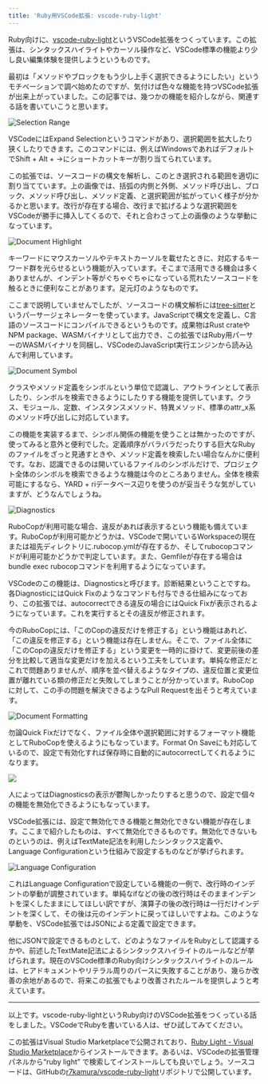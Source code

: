 ```yaml
---
title: 'Ruby用VSCode拡張: vscode-ruby-light'
---
```

Ruby向けに、[vscode-ruby-light](https://marketplace.visualstudio.com/items?itemName=r7kamura.vscode-ruby-light)というVSCode拡張をつくっています。この拡張は、シンタックスハイライトやカーソル操作など、VSCode標準の機能より少し良い編集体験を提供しようというものです。

最初は「メソッドやブロックをもう少し上手く選択できるようにしたい」というモチベーションで調べ始めたのですが、気付けば色々な機能を持つVSCode拡張が出来上がっていました。この記事では、幾つかの機能を紹介しながら、関連する話を書いていこうと思います。

![](https://lh3.googleusercontent.com/docs/ADP-6oGivESiOnRzmJLeoEyezmSuAZqTTFkxnetrsn0HABXpOy8TVk8pmAuZkC8GJJ02j8lYtpHuxBsUvwgL7JmyN-g1OzSKatkuS6NHYyJZ-9PDT8WK5_flaeBe8z8V7gOYmn7Ollz74105-jM3mgyFTss4jvSSjoD-LwnE4u6FfN4sUMEvi8HE8qdG-Mu9-j_2bTEKF2-ZUKD-pxll1cD5vzaq1ZFIiM-DeIpjaoKi9INrRIQRzTyGv_2QVqhOqZZ27auVNSTjWu_4J0HcnGgnrw_eSYMVegRPBTBpIBZPy85F1duDYzXkFNyHs7p4IEnC9Wz3LW_D4Qor6nfOageja3bl21giwEinnEFExnlp8y1IaHusQByaw3pIZiBIn_51dyt_tEU4ss3UMlOMVAlGGhM1kSdJsgvbVtACVCjt2BWYkObG47MwYPVUIzXlob69RIr2hmMZTfG3mnFcNpH3z2gewBosOwqmuiC7PWQ6_gEoy4GHJAimEkLpLnE3wkOULOIVqp0YRZ7EVZB2DpzUEnuSDNhyWNIB3-mFpfnVv4c12F0l83tFU06cQrWbpw08iQN1_j-DN507c2zywjGnzDGEldC79gkBE_6kEBOeOK9WSta90SRvwcAgtriQ7BHl2eIkuhj1d6oeQE9u9E4ZgPts5p5hP8mO9SKgtRaXFhCghSfQMp0yDgmJZxE37Pgdl0aDhl6HQBRHeVfXWSvKYEYKq5F2pPTI5_kNhyAHYFZz7rvNS4nOaVRC54ITeEcxXoGdZgyTPunXce4nejPaQrLSoKIz6kib0kdEYcFY7My_o6n4tJw-yj0PHPf-Nq5IrX3MBtGN0TdUD0g5RHE-INf9cSZvHWGWp1DmtIOysZ8EwOT5oR2D2R8quMB9C_MawPsob_5XRQzHvWe8f8CvsEg7irCH9mzrIE9hfwEzsHSHx-Xvq3Fazavd7qZL_706Mhpi-T5YmKjcNtrHcZpWRfTvoXeADLDOCAZpYv-8MP2IVlTu1mAjzT5OVUxgvCLMNREuwV_9xU1Z8l33ZrgWUlXs-dlutbpeR82Ak5VEHWHiDCl4XYjd_2qUfIJB-571VPKAAxbaAcNt1x-vUON3NjKnNFrbfvbD0euMKiTnOO18nQrLXN3Vb1_VaqqdkJ8ZWbH3y6WKXUusGDRicUG-8PwuXUFXEswHwruB_SWTQtWp6ojfi4twv_5bf4DoDJDZ3-8kboZnaa-WCYevkRsuX199Yj6jLTQg20simstR4eXJ_WovIA "Selection Range")

VSCodeにはExpand Selectionというコマンドがあり、選択範囲を拡大したり狭くしたりできます。このコマンドには、例えばWindowsであればデフォルトでShift + Alt + →にショートカットキーが割り当てられています。

この拡張では、ソースコードの構文を解析し、このとき選択される範囲を適切に割り当てています。上の画像では、括弧の内側と外側、メソッド呼び出し、ブロック、メソッド呼び出し、メソッド定義、と選択範囲が拡がっていく様子が分かるかと思います。改行が存在する場合、改行まで拡げるような選択範囲をVSCodeが勝手に挿入してくるので、それと合わさって上の画像のような挙動になっています。

![](https://lh3.googleusercontent.com/docs/ADP-6oHjbgPaWDAR2Aoi1rseqjjvM3HLs7055NaxQj_robxIKGBgz8-KN0F75kbDmcTlkTc_h3kR_8esJW30Bl1DoVARgtkLTznCmEJJuH5MWuVHhFsUKmpUD8m1GFkC71RTGTy_kjWBIzHGP-yxh3eSNR2rAHWXtK8uZxpQKCD13_-rZdbHyyYxSP2INdl9u0cyPWeMbFNrceA9rkIFouy2KeLdS3IINF-NXVsjBaLLZd-HQpGM_19EJZeb7OKCf0HccbiTAb6JzWMqzMV863b6CA3NGeTqMKJoVuyex22tCXrAYqG-aHea-NOS0Pdb33AAf2NyHC1yfy-zVTfp4JIO-KVdoO-P89ZS9pevwEz4x5z2SZXyvHInRn7n0DVB2afim-GvFN83Ehw3QJP-GxX4FdBgJhFyB3ijxKmcq9ViymUlgvShMglJ-uqyVKoxlAvQL8LK7PzvFm0OXCN1cqz6OOxI_WVKE9IMsjGPPCJDp0l_YtIXXftLKzTTqSd7j3I0iBgXYrYtuvXRhpoO9js_lmGcqTFSpq4kRkqgVCs6BUIen_Of_ipKDLh4N5yKL4Q0zr0qZdINdihGr6CSxgKQsqha7fmE5SZmB2B_mU0TTL0l3BjbapGYg3c838EVUpwHfgyYBNJcE-zyDzPMu-Hj6dnwhIWd0eMvdBmzne9ZSPZVNvs3lX22E_D6fYeKIJU94ZlJVVxkAhvIVZ6xxOXugsJa6AMNzg7DxnA6iM0QKA8uTr5cn89G0Q8IijefNZ14WdbTlkGON5iW3oFqKpBEjRF_ekvCuQmtmrumtLLNVOD5f-1xR8brHxbqstijScu638nEcgBsdLLtjUN5eVmTVps8i6tJ2WFw_t38wF2Kqycgo5Drh5gF2v7ixWr7vWSE8cj0vwiRVd27UslWebI6LnyLw_Pc0UVyvWPr5lsT4N8kmPnVwN2PbV0ur1spSyydm-60BJ0ojfsFgrZPhIh9mNBlmHk7qPJSetDwCoCFsJRaI4HOfIcC-DJ6UBftxM26ZCcNhAr6ZXxoQCYf4OtBC4cTelSyxjS7xEStFn0Uu6glahVAVveMRmrkYUR-2wALs2oFSbLw38WDNtDb0AwGWBRkCNgdfd1jVYkAVLpsskpfjaySweSuZfSaJ1mmdoz7Q-WZDakRM7MxQDhBRpzeI3cWwtMmjkcS75VBSXkWXkpQBq5Ak6rG-LIb25T0EhF6h3K_XAwUs0FTLDpeltjfg56hCTNiTlrkjgiSjF5ufsmiQUZVXg "Document Highlight")

キーワードにマウスカーソルやテキストカーソルを載せたときに、対応するキーワード群を光らせるという機能が入っています。そこまで活用できる機会は多くありませんが、インデント等がぐちゃぐちゃになっている荒れたソースコードを触るときに便利なことがあります。足元灯のようなものです。

ここまで説明していませんでしたが、ソースコードの構文解析には[tree-sitter](https://tree-sitter.github.io/tree-sitter/)というパーサージェネレーターを使っています。JavaScriptで構文を定義し、C言語のソースコードにコンパイルできるというものです。成果物はRust crateやNPM package、WASMバイナリとして出力でき、この拡張ではRuby用パーサーのWASMバイナリを同梱し、VSCodeのJavaScript実行エンジンから読み込んで利用しています。

![](https://lh3.googleusercontent.com/docs/ADP-6oEoV8PIqqNbYHaR_ewdz6U6n--Bka4XTabkxvhSeJ5bn1TOy0NJTwYDWYQx8HD_FiIRSjfx3p4C70c8BDFa5YM1zGMI--MsVoyr98ZKf_VGjD18rKEXkCSWY-8qBWTR1xEmPQaFbeKasxXiof0p11CilrT8FHRtVZO6RVFrjdegjNb-UGooE-7TfIm6pOQAXZCXeGb6jmxRg1PMN8Tk08Q22qd952MgkTjFYRWiao03joQNAfJUvawe0xQt42GyOHRm-ZRJxF9SfcSOKtuzMuYwHlk5YH-vQqcL7MGJwj9y-s_mUYO5cgffj8KL8Scm7b6j1DVFZAp1blRrgpWYcIgEGTHrptwyRhskZsMGwpqORiW6SmolBekGJBFJPPvp24c8nEA707jenZwVqZ0Xqgz8bRC45sh4Iu6ljsWlC29SJqDAqPGIes8ClvBOBCG2XoMndUeROuJkrLUnYpmxS1-flAnQsd6z2LJbnBGLkx821BIRRF_RYVDGFUswBC7WO4OqRP3sajZmcvW4VylMuagBV4Je_YC1tkIZvfACSNb9kvJaOYfDjy_F72exkA2mha0shSQMwm6nVP7anyMc5nrTXBtDzwjnO4p0DiRq3lBJaH6Xdcj0O0-tBKvEhxx_w3d1tmxxN7QZSiMA-qP7okBV2ZiUExkOaEDJUeTetKZqkDXGndvXfI73bCHngRQXiTYrOBrp-8dlz8O6HmDMJ5RdCGE1Vh-T5DzZ94O5PHNgruSkGzOaCElLKwYP-RqoEcBs8j5c239Ba3Rfcdbdo3HVwxitWms0PWcGQE6H3ONviiS6Ad_KEtSqGTvohtPcRE0I9hXYLBXs6r-IkrmRai4QfJc434M38oJ6CZHWN0T0rI28vFgjJMlR1nTJT0gW4hTbTpsCWFFcYlngwl70JmDgYnvjheDnLZXgbeEXA2LNgjNz3nJbKt5gtG9XmVOhhYuLwUszIzTGOh-po8afP6QM3M0P3_srVmBnPbr5pjWqm4h6Kz5EOKW9SGSuptXQrtnjp4dVKJOf8a0Xo1S17OUTGKBr0s0M2ecIUy93vHtJ9YIRcwZoEO17Gr9yrVni5jKIdsz-eMsyEIEGpMLitWTDMizAQ2MWTyRDCXPluihqJfuDyTyuWkXWQ8RTw3VpJ8y8k4pp2pL_iEZZTSh3phiQQd3lMOT0Dop1LXqJGP7yOXvUD35pHG8AdQslQdNtV68sgL-7CSeucNi_SSXM-DqmaP83ZORsnlH9Vj2uQk2z1B_ljg "Document Symbol")

クラスやメソッド定義をシンボルという単位で認識し、アウトラインとして表示したり、シンボルを検索できるようにしたりする機能を提供しています。クラス、モジュール、定数、インスタンスメソッド、特異メソッド、標準のattr\_x系のメソッド呼び出しに対応しています。

この機能を実装するまで、シンボル関係の機能を使うことは無かったのですが、使ってみると意外と便利でした。定義順序がバラバラだったりする巨大なRubyのファイルをざっと見通すときや、メソッド定義を検索したい場合なんかに便利です。なお、認識できるのは開いているファイルのシンボルだけで、プロジェクト全体のシンボルを検索できるような機能は今のところありません。全体を検索可能にするなら、YARD + riデータベース辺りを使うのが妥当そうな気がしていますが、どうなんでしょうね。

![](https://lh3.googleusercontent.com/docs/ADP-6oFIGTDK3YOoy03_YjVEus-Xv0bPP7tMvmlepvg3bk4jpS5Xc3CuaKPe_pSabZo0h86JJAokEwvnUUKoii-nI9ymAqq7IqO5yGH1SXzMk_FViGNARhKCmas9yQo2_JjEFTNbJyoHywYn9qC_NG1omJ0ZChnXGZitkaCiiskS9inzl6eZlDhpa9SVDKyr-VQ6M3IY25gI6rZ-9Y_Eq5yXSjwIQ0dtNRQ2jNYcroS-l265o7W0wnwRvGK4ccoQG0a2FBa_PBl5uwg5gw_bTo7OF8j-GW1o7jCes07yIBeI_rHzT5kuJQ1D1XjsDBmNTao-NIq79lUhdn6CG8IjO62KVxDfklBbPArC_vNbD9cFL2jBDDfm6rpv5GXJDd9duy-Bp2rqo5nMjyR38lG40itu7XOvlfHx4s57SuqJsM6hvNIFDMTkZMnyLZ3-8ieNQZwNqxQYs6Oncz0F-hx5BCDZLTtLUgLxMiJJkZJiTvGDe9i4brZcIzu3U6fKNPehGuUkiNUSJlztu1ilw474KMIE_FGNPPDAwXc0cAbslyq35C9OC3IkVuU0oQAUrGB20JMDBaytKEVs4fjCtlzpwxsrmpTbV_EXHTV92OCEU3acMNPlnDubCjmeibf_B3umrjSwTIixU3Qwcy2g1qyiBaVbw9TK6eSMDtLY6ycu-UNbtNaakpYA3yJMYpCwnXd_yC_lkhP_v6vAbu06ZOhvx7vLbNFBeZoFRpCwAOqTiKpRHD7-77i3vBGD_MfDgISJjQ0st1tagd3VnSAAcyzYVdrcKIaVGg4y_Az9WHCvVoONf8sBXvfSgNkUIfWkAbpYlm_d9K5MfKd__MazdqjiZDIrGjGp9j-O1ImiDIRLotMFG8vHf4aqCHAPPhLTWwOjHS7HBTtrpdXUPeib2P7Q0b009rbcC5B53n97ArpATvq9wVkQQVJbyX7rm-R5fgHABGs2s_8x6LnSkwklzRvr1YARF63vAoQ0k7ZuogKfrxr_d23d5nVl4qcxWzd-1-JVf_9EimnlRP-BEB1VRMI4Kycza9PkrSI7Q4SKy8Aff9IO7pnMsWefNhIdRrndcW-g_p_9n_lUtm65zS5YaO9TrTBvvH7Hv9SLA02ArfF1SmGbIFXAft66Xt7kaZ9vDBMP7cJcvJspvgM-A1xxLG1IB4C0CVdstFN4m48XmM8Q9RvgVg2QpTUgQkvk4WUc6ElwbPKGJWQrXFg5Hc6oJqj1chAp4lxcR9gihNZFzsoMoNB5IrYFMnSPTQ "Diagnostics")

RuboCopが利用可能な場合、違反があれば表示するという機能も備えています。RuboCopが利用可能かどうかは、VSCodeで開いているWorkspaceの現在または祖先ディレクトリに.rubocop.ymlが存在するか、そしてrubocopコマンドが利用可能かどうかで判定しています。また、Gemfileが存在する場合はbundle exec rubocopコマンドを利用するようになっています。

VSCodeのこの機能は、Diagnosticsと呼びます。診断結果ということですね。各DiagnosticにはQuick Fixのようなコマンドも付与できる仕組みになっており、この拡張では、autocorrectできる違反の場合にはQuick Fixが表示されるようになっています。これを実行するとその違反が修正されます。

今のRuboCopには、「このCopの違反だけを修正する」という機能はあれど、「この違反を修正する」という機能は存在しません。そこで、ファイル全体に「このCopの違反だけを修正する」という変更を一時的に掛けて、変更前後の差分を比較して適当な変更だけを加えるという工夫をしています。単純な修正だとこれで問題ありませんが、順序を並べ替えるようなタイプの、違反位置と変更位置が離れている類の修正だと失敗してしまうことが分かっています。RuboCopに対して、この手の問題を解決できるようなPull Requestを出そうと考えています。

![](https://lh3.googleusercontent.com/docs/ADP-6oE-Hr7gIHNZ_ymlKOYhFVsTyJwzbWiX4Iej_5AvIvZBN1vvy7GIMNWmccCFFkunftShx-ZKL4dM5Pb0m-mViiCrholD0VIIYqVMG3d-0NDx7AZ405t7Xd396eKrgz7abA96dW2Oq4MjOO8vGxYZ__p_AQzhCklQhyZzSITHyAvK0ghV3vEOZfB4Uc1kDpBsb82ZjPqXLfLJ9C8h181MP6Rlyo-Fxy-aOvxtHGjQw4_BVujnNzrgL3Hr_EAhOhIKQct5Nsy1f-4h5ebpmkyR_OBrbYY2nNkQmVZbpzarkulvK3yP-i45Y3ZcT7ZWDiUItc4MQqgBN91awV1mITKs2-xfPqTGGs3HQs50VXkyruTxx7ia68NolhCFnIw__4Qm_l05gkHqo0pYl5Z9BqP84rCLgadKtzHMJKKXGyObaNUZqLiZGbBnX_CZCfqe5UvxtbgCbXqWHSzc4NRAUFmeFQ1Rltc8gA3K7ltAwMYJkgJxbjaqeaT36hpEtznT39haoYZ7tiqr27k2fv0t_E6EHgNiXjHMQb8nB9nz-DE-SEvBO7eHCrMUGSYssvNnx0p4kndvbI6XILmUQm8qvqo-Plct-bJY6tD98XtczvmC1UFrUtdl59qIsaQSbjfVmApZcOMYBtFvDqSsjWBDwdw_5ht2mOq5Km6cLQAkant4fTiqK6zVC0jSNIgJTHLekG21V1HpNzex8XyVTBQtDMffEeuFcYGFun5oUtG-Pcxcaa482SauGKQsSzgNoB2uT_vlXLQtnR3VGiC7MGG9u2267yF5k6owo55k1kZLzxDxeTs8RLBp2cRnByiMZCwdYVoFV4a1ezAUMmnx7C2zm0q1AwQKvqbg_SBR6YwO6y4MTGvg985Eh9dcFhqA8awHLxzQ9tfjGXvl1QDKKTbXYY9ov053DCNQ8_Pu173KUm5OAP9kY1qT53h3ukd3m5pnJBWxw7z9ENcSNiw9BJHLpLcVhJso29SoH-HxoZPqegP81asSF_4fSoGlRSJATpy6YajOpat2PAYB29VzGwwVn_xPEl0DrMZeUgIudvesa8mmmaTbbML-Op12l2-OEFZ_boQ4oOqBAn9Z2WNjg-IHvOYx0LSFpbUDPReIJb7tyPENVCnEIXbV8mOy7pK-tVzzogf4iUtbA3j8KeN-CPk0mgqgdYtolRfyHECDlfdsF_JeS_GPooJvbJLRrmQFhaC7tPRnW7HiuzSqAnSLDTYu-0mLcbBgDiAFLJThRD_ZOHLhdSrl0h8Wgg "Document Formatting")

勿論Quick Fixだけでなく、ファイル全体や選択範囲に対するフォーマット機能としてRuboCopを使えるようにもなっています。Format On Saveにも対応しているので、設定で有効化すれば保存時に自動的にautocorrectしてくれるようになります。

![](https://lh3.googleusercontent.com/docs/ADP-6oFH5dl96B3xLWgfhC3mHznF33GEjROYCzGraYnGBbT0fDnKl5jCFJl09K0NxuTtWYHf3PLpK9-XVJ12CGEp7WCkFvJ92h2io6D_ZPksbXU9mDdP2s1OIIhsrzKU71eAt2mrY-YTscDGRp1rpZEPuVdmXU9x603IaA23UkzPMozkxnv80Djo0Zea6kCctThz-KYg8tWi-Vr0JtNOJ5qSBXSUpPfdg9pev6GccGUNvS_Eapw9ykz-MBDz4xEv1CtH-IrV9_3jz1JU_9ayofufU2Zu2TJwklu2uoX7vTNh99hA-WRODxIvZpzUWQ6J7-BsxY921MVjkjlSeYY3b1dBzTUXB8aPmNpP4I1E8nVdzNKGyfhgKjaRWIEZmfy5orM9oXqHn-wuTVm-Ey3UOCyUXNMLcoRlp_fD7mA82GFma3wUnecLQLbMc_R_gbl5dONv2wvDCcT8zTcRAqcsFt6569EKUnAmxC43wNwEMBApqPWDC47JgNmcASvTXhT0mE26qxCZaTiy4oEYd_rk90ZpvOy3-d8q--7fDqVREWDQrq-EWyRdBd3Quol5S2bTEA9uAkabVhW9VNGIjfyf75WIP6M2KhgY8tLTkSRS84Ypp0UH2nycvhDuANWkyNq3QPUH9LiTsr2Eu-Rw2AZSaaB_Qp4_edj-UGUsSLihQBjUAZx7KdFylJb9cjmuIyPH5M-RDo2GhlohhFDbTZ8u2JOXs1ZJKV0bCOXXkXjtxFSw7PShWlXC5kk8fZ5mFpUsWxVOj00sCeMIWN0RaQLkJJjDIWI0WB2t-EORRCjDZor_I078gfXc4zsCbouFVfZhO28aCJXnwyvrG1D9XUCc5UIH7_ElGgIeSuvm58XCtj0-9nHs773nv6jCKnsxOVoqyEsgLwVhzxc5TjzAK5HEcI1e49hcE9bFQJap5xCZe36NDpFpsUg90PX7i4zM9y8_XQnjEEVU81-j1Y2LwlCWSorgGKNTTun38PiwSYfqOxjy5wa2GqHASOzjNi15SzqwgwiBmIZIG_5nNKR88OD0y0Ar5IUD6a_YYvgfN4sKAVnHrhmdcGb50YjuUOW5552qx9ute4ahajTvJ3v7dqEp1fxP0m7dzt8JA4wcWpzqtqVryxElDk0ca8oirHob-sS_3JPGjBr5Svad0lQtOJImsPZk6xe9RJJLmVnLVcv18OVna1J0tD0e0JgoCJ1rlPqr6fFam6jG_KA9fFhCORL_zKpHA0vxN41-xJdEZ1VCOz3mpMMs6vmTUg)

人によってはDiagnosticsの表示が鬱陶しかったりすると思うので、設定で個々の機能を無効化できるようにもなっています。

VSCode拡張には、設定で無効化できる機能と無効化できない機能が存在します。ここまで紹介したものは、すべて無効化できるものです。無効化できないものというのは、例えばTextMate記法を利用したシンタックス定義や、Language Configurationという仕組みで設定するものなどが挙げられます。

![](https://lh3.googleusercontent.com/docs/ADP-6oG196uPyOEKIRlOzm2iv2u2jIxj5sLbK5p9vb6H-vkRMLPA2XCykRnIvYG0yBJ1uQmnA-BY4uDWBJ1WL0MR3nxK7xC0v_YxuVmNDuNTVrkkTSNtVFgjfeKzfj8sbtLQjlbmGD-wPjVl2AuVOsidalkpHh8XqcU9vBwJAK_vXe5jVdD3vp3VUZAiZUC-dXePqSgTOA-lY14G1lrb1Zsj6Ts4a0cr7y6rL4ewdPAB6BsiG5I90lVoBsuQQywb_KLB25Gev32sHfZe8NHovV_aQv2OkoGhtfL05fObeRE0d5R_KSpQrMZ-QKqI6xpJB4u6609NlOSGzeDiAj-0WMVccjWue0H7ZAmkH8F28AxlGW3BJSqCX7eVwaqb7n5uxebqwjkIUOCvFJOkXDYUoRhFfPyqk-a9Lrl9ITfL552vRY5oL1fmuKoF47CYmi1Q2sC_VeN3BXIMYEKOdwHLbNbY3Z1qJ-PWNjYUNvsNz0ZpLkfPs_-1Rp1KMoJ7ikLU3uOVpOiNybxUCo4kJ76zs7vacu_3teEUkeNEm56ejNrcsLe8aKMTYykJ8CUh9ssOJ942cg3eoSsQclRVzylYJeqSf5w79g5QlUeP5FHTYKn2cvSIKYhYKA01Qtw7mPE8rIZTp0qD1Yx3H94oHPaiFeMyJ567vHKm7Pqb9C3xBZfaeRc85VmFUEwdM5JSKMJmZq7n_iK8xHhhl0qwmjYAlcb6Q_DDOhNI0gnckAsEiiVd8WAewOnLLp5kO4kT1ck3BCKXxmMLa9xmj6notWfEFazMTnG63wS94JMl44f1sBtkXOlKg32c8bEEwQ9fROc-Bn_DgJ_osvt41yuxfNnzNmFsgDWnRfMYmVVPj1XyP-i2QbwiY1KztCKq7osl8T_50agEbvjkTKzqumFLDwZpzHAvuPoHfibjmgTusnROYJApaBhl3yxmiF_ISeq-CH0Vfak0VPlenZ4xWuk5saFECGmq2p8EdWl6L6QxT8z77tDM6y7WKvLPdzVftnxWJeiOr14LgrXNvhcVAbHinXzKjI_Ac5TiAD3HOmqiaW5QMI3CaDofHyDvHHzIaZzTUgSc-x7ekDLf-OrT1wVRi2II2aUQr0Ee8QxZTUm9FDQxw2Hfxotv2CMDd0j7UspCxikHtoTj9jWV1ea40Aa9An52KDgTfEVcxUcphn-kPlFbl1ThcKC2vH5GXwKuvVxf65WUFHkK3SLv2qjw6hvqLDjzIm5kAn7L-gwV0tLaHhKFs8sn3KCiwmPdfg "Language Configuration")

これはLanguage Configurationで設定している機能の一例で、改行時のインデントの挙動が調整されています。単純なifなどの後の改行時はそのままインデントを深くしたままにしてほしい訳ですが、演算子の後の改行時は一行だけインデントを深くして、その後は元のインデントに戻ってほしいですよね。このような挙動を、VSCode拡張ではJSONによる定義で設定できます。

他にJSONで設定できるものとして、どのようなファイルをRubyとして認識するかや、前述したTextMate記法によるシンタックスハイライトのルールなどが挙げられます。現在のVSCode標準のRuby向けシンタックスハイライトのルールは、ヒアドキュメントやリテラル周りのパースに失敗することがあり、幾らか改善の余地があるので、将来この拡張でもより改善されたルールを提供しようと考えています。

* * *

以上です。vscode-ruby-lightというRuby向けのVSCode拡張をつくっている話をしました。VSCodeでRubyを書いている人は、ぜひ試してみてください。

この拡張はVisual Studio Marketplaceで公開されており、[Ruby Light - Visual Studio Marketplace](https://marketplace.visualstudio.com/items?itemName=r7kamura.vscode-ruby-light)からインストールできます。あるいは、VSCodeの拡張管理パネルから“ruby light” で検索してインストールしても良いでしょう。ソースコードは、GitHubの[r7kamura/vscode-ruby-light](https://github.com/r7kamura/vscode-ruby-light)リポジトリで公開しています。

